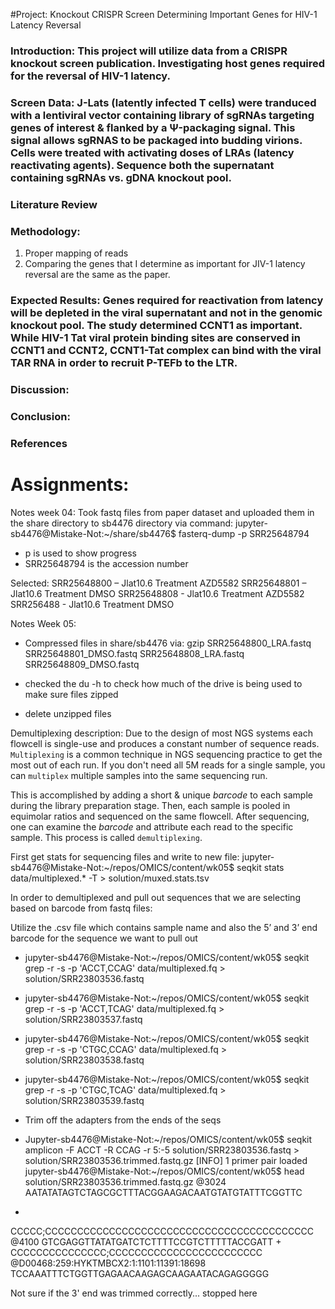 #Project: Knockout CRISPR Screen Determining Important Genes for HIV-1 Latency Reversal

### Introduction: This project will utilize data from a CRISPR knockout screen publication. Investigating host genes required for the reversal of HIV-1 latency.

### Screen Data: J-Lats (latently infected T cells) were tranduced with a lentiviral vector containing library of sgRNAs targeting genes of interest & flanked by a Ψ-packaging signal. This signal allows sgRNAS to be packaged into budding virions. Cells were treated with activating doses of LRAs (latency reactivating agents). Sequence both the supernatant containing sgRNAs vs. gDNA knockout pool. 

### Literature Review

### Methodology:
1. Proper mapping of reads
2. Comparing the genes that I determine as important for JIV-1 latency reversal are the same as the paper.

### Expected Results: Genes required for reactivation from latency will be depleted in the viral supernatant and not in the genomic knockout pool. The study determined CCNT1 as important. While HIV-1 Tat viral protein binding sites are conserved in CCNT1 and CCNT2, CCNT1-Tat complex can bind with the viral TAR RNA in order to recruit P-TEFb to the LTR.

### Discussion:

### Conclusion:

### References      


# Assignments:
Notes week 04:
Took fastq files from paper dataset and uploaded them in the share directory to sb4476 directory via command:
jupyter-sb4476@Mistake-Not:~/share/sb4476$ 
fasterq-dump -p SRR25648794
-	p is used to show progress
-	SRR25648794 is the accession number

Selected:
SRR25648800 – Jlat10.6  Treatment AZD5582
SRR25648801 – Jlat10.6 Treatment DMSO
SRR25648808 - Jlat10.6  Treatment AZD5582
SRR256488 - Jlat10.6 Treatment DMSO


Notes Week 05:
-	Compressed files in share/sb4476 via:
gzip SRR25648800_LRA.fastq SRR25648801_DMSO.fastq SRR25648808_LRA.fastq SRR25648809_DMSO.fastq

-	checked the du -h to check how much of the drive is being used to make sure files zipped

-	delete unzipped files


Demultiplexing description: Due to the design of most NGS systems each flowcell is single-use and produces a constant number of sequence reads.
`Multiplexing` is a common technique in NGS sequencing practice to get the most out of each run.
If you don't need all 5M reads for a single sample, you can `multiplex` multiple samples into the same sequencing run.

This is accomplished by adding a short & unique _barcode_ to each sample during the library preparation stage.
Then, each sample is pooled in equimolar ratios and sequenced on the same flowcell.
After sequencing, one can examine the _barcode_ and attribute each read to the specific sample.
This process is called `demultiplexing`.


First get stats for sequencing files and write to new file:
jupyter-sb4476@Mistake-Not:~/repos/OMICS/content/wk05$ seqkit stats data/multiplexed.* -T > solution/muxed.stats.tsv

In order to demultiplexed and pull out sequences that we are selecting based on barcode from fastq files:

Utilize the .csv file which contains sample name and also the 5’ and 3’ end barcode for the sequence we want to pull out
-	jupyter-sb4476@Mistake-Not:~/repos/OMICS/content/wk05$ seqkit grep -r -s -p 'ACCT,CCAG' data/multiplexed.fq > solution/SRR23803536.fastq
-	jupyter-sb4476@Mistake-Not:~/repos/OMICS/content/wk05$ seqkit grep -r -s -p 'ACCT,TCAG' data/multiplexed.fq > solution/SRR23803537.fastq
-	jupyter-sb4476@Mistake-Not:~/repos/OMICS/content/wk05$ seqkit grep -r -s -p 'CTGC,CCAG' data/multiplexed.fq > solution/SRR23803538.fastq
-	jupyter-sb4476@Mistake-Not:~/repos/OMICS/content/wk05$ seqkit grep -r -s -p 'CTGC,TCAG' data/multiplexed.fq > solution/SRR23803539.fastq

-	Trim off the adapters from the ends of the seqs

-	Jupyter-sb4476@Mistake-Not:~/repos/OMICS/content/wk05$ seqkit amplicon -F ACCT -R CCAG -r 5:-5 solution/SRR23803536.fastq > solution/SRR23803536.trimmed.fastq.gz
[INFO] 1 primer pair loaded
jupyter-sb4476@Mistake-Not:~/repos/OMICS/content/wk05$ head solution/SRR23803536.trimmed.fastq.gz
@3024
AATATATAGTCTAGCGCTTTACGGAAGACAATGTATGTATTTCGGTTC
+
CCCCC;CCCCCCCCCCCCCCCCCCCCCCCCCCCCCCCCCCCCCCCCCC
@4100
GTCGAGGTTATATGATCTCTTTTCCGTCTTTTTACCGATT
+
CCCCCCCCCCCCCCC;CCCCCCCCCCCCCCCCCCCCCCCC
@D00468:259:HYKTMBCX2:1:1101:11391:18698
TCCAAATTTCTGGTTGAGAACAAGAGCAAGAATACAGAGGGGG

Not sure if the 3' end was trimmed correctly... stopped here